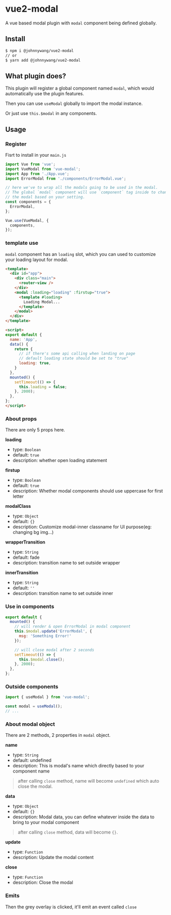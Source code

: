 # vue2-modal

A vue based modal plugin with `modal` component being defined globally.


## Install

``` bash
$ npm i @johnnywang/vue2-modal
// or
$ yarn add @johnnywang/vue2-modal
```


## What plugin does?

This plugin will register a global component named `modal`, which would automatically use the plugin features.

Then you can use `useModal` globally to import the modal instance.

Or just use `this.$modal` in any components.


## Usage

### Register

Fisrt to install in your `main.js`

```js
import Vue from 'vue';
import VueModal from 'vue-modal';
import App from './App.vue';
import ErrorModal from './components/ErrorModal.vue';

// here we've to wrap all the modals going to be used in the modal.
// The global `modal` component will use `component` tag inside to change
// the modal based on your setting.
const components = {
  ErrorModal,
};

Vue.use(VueModal, {
  components,
});
```


### template use

`modal` component has an `loading` slot, which you can used to customize your loading layout for modal.

```html
<template>
  <div id="app">
    <div class="main">
      <router-view />
    </div>
    <modal :loading="loading" :firstup="true">
      <template #loading>
        Loading Modal...
      </template>
    </modal>
  </div>
</template>

<script>
export default {
  name: 'App',
  data() {
    return {
      // if there's some api calling when landing on page
      // default loading state should be set to "true"
      loading: true,
    }
  },
  mounted() {
    setTimeout(() => {
      this.loading = false;
    }, 2000);
  },
};
</script>
```


### About props

There are only 5 props here.

**loading**

  - type: `Boolean`
  - default: `true`
  - description: whether open loading statement


**firstup**

  - type: `Boolean`
  - default: `true`
  - description: Whether modal components should use uppercase for first letter

**modalClass**

  - type: `Object`
  - default: `{}`
  - description: Customize modal-inner classname for UI purpose(eg: changing bg img...)

**wrapperTransition**

  - type: `String`
  - default: fade
  - description: transition name to set outside wrapper

**innerTransition**

  - type: `String`
  - default: `''`
  - description: transition name to set outside inner


### Use in components

```js
export default {
  mounted() {
    // will render & open ErrorModal in modal component
    this.$modal.update('ErrorModal', {
      msg: 'Something Error!'
    });

    // will close modal after 2 seconds
    setTimeout(() => {
      this.$modal.close();
    }, 2000);
  },
};
```


### Outside components

```js
import { useModal } from 'vue-modal';

const modal = useModal();
// ...
```


### About modal object

There are 2 methods, 2 properties in `modal` object.

**name**

  - type: `String`
  - default: undefined
  - description: This is modal's name which directly based to your component name
> after calling `close` method, name will become `undefined` which auto close the modal.

**data**

  - type: `Object`
  - default: `{}`
  - description: Modal data, you can define whatever inside the data to bring to your modal component
> after calling `close` method, data will become `{}`.

**update**

  - type: `Function`
  - description: Update the modal content

**close**

  - type: `Function`
  - description: Close the modal


### Emits

Then the grey overlay is clicked, it'll emit an event called `close`
